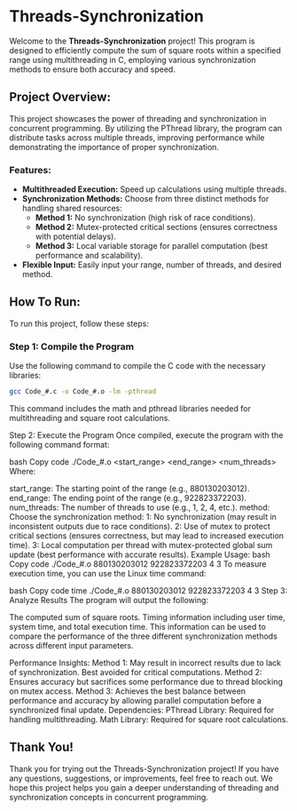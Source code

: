 # Threads-Synchronization

Welcome to the **Threads-Synchronization** project! This program is designed to efficiently compute the sum of square roots within a specified range using multithreading in C, employing various synchronization methods to ensure both accuracy and speed.

## Project Overview:
This project showcases the power of threading and synchronization in concurrent programming. By utilizing the PThread library, the program can distribute tasks across multiple threads, improving performance while demonstrating the importance of proper synchronization.

### Features:
- **Multithreaded Execution:** Speed up calculations using multiple threads.
- **Synchronization Methods:** Choose from three distinct methods for handling shared resources:
  - **Method 1:** No synchronization (high risk of race conditions).
  - **Method 2:** Mutex-protected critical sections (ensures correctness with potential delays).
  - **Method 3:** Local variable storage for parallel computation (best performance and scalability).
- **Flexible Input:** Easily input your range, number of threads, and desired method.

## How To Run:
To run this project, follow these steps:

### Step 1: Compile the Program
Use the following command to compile the C code with the necessary libraries:
```bash
gcc Code_#.c -o Code_#.o -lm -pthread
```
This command includes the math and pthread libraries needed for multithreading and square root calculations.

Step 2: Execute the Program
Once compiled, execute the program with the following command format:

bash
Copy code
./Code_#.o <start_range> <end_range> <num_threads> <method>
Where:

start_range: The starting point of the range (e.g., 880130203012).
end_range: The ending point of the range (e.g., 922823372203).
num_threads: The number of threads to use (e.g., 1, 2, 4, etc.).
method: Choose the synchronization method:
1: No synchronization (may result in inconsistent outputs due to race conditions).
2: Use of mutex to protect critical sections (ensures correctness, but may lead to increased execution time).
3: Local computation per thread with mutex-protected global sum update (best performance with accurate results).
Example Usage:
bash
Copy code
./Code_#.o 880130203012 922823372203 4 3
To measure execution time, you can use the Linux time command:

bash
Copy code
time ./Code_#.o 880130203012 922823372203 4 3
Step 3: Analyze Results
The program will output the following:

The computed sum of square roots.
Timing information including user time, system time, and total execution time.
This information can be used to compare the performance of the three different synchronization methods across different input parameters.

Performance Insights:
Method 1: May result in incorrect results due to lack of synchronization. Best avoided for critical computations.
Method 2: Ensures accuracy but sacrifices some performance due to thread blocking on mutex access.
Method 3: Achieves the best balance between performance and accuracy by allowing parallel computation before a synchronized final update.
Dependencies:
PThread Library: Required for handling multithreading.
Math Library: Required for square root calculations.

## Thank You!
Thank you for trying out the Threads-Synchronization project! If you have any questions, suggestions, or improvements, feel free to reach out. We hope this project helps you gain a deeper understanding of threading and synchronization concepts in concurrent programming.
